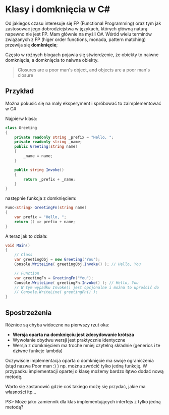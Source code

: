 # Klasy i domknięcia w C#

Od jakiegoś czasu interesuje się FP (Functional Programming) oraz tym jak zastosować jego dobrodziejstwa w językach, których główną naturą napewno nie jest FP. Mam głównie na myśli C#. Wśród wielu terminów związanych z FP (higer order functions, monada, pattern matching) przewija się **domknięcie**; 

Często w różnych blogach pojawia się stwierdzenie, że obiekty to naiwne domknięcia, a domknięcia to naiwna obiekty. 

> Closures are a poor man's object, and objects are a poor man's closure

## Przykład
Można pokusić się na mały eksperyment i spróbować to zaimplementować w C#

Najpierw klasa:

``` cs
class Greeting
{
    private readonly string _prefix = "Hello, ";
    private readonly string _name;
    public Greeting(string name)
    {
        _name = name;
    }

    public string Invoke()
    {
        return _prefix + _name;
    }
}
```

następnie funkcja z domknięciem:

``` cs
Func<string> GreetingFn(string name) 
{
    var prefix = "Hello, ";
    return () => prefix + name;
}
```

A teraz jak to działa:

``` cs
void Main()
{
    // Class
    var greetingObj = new Greeting("You");
    Console.WriteLine( greetingObj.Invoke() ); // Hello, You 

    // Function
    var greetingFn = GreetingFn("You");
    Console.WriteLine( greetingFn.Invoke() ); // Hello, You 
    // W tym wypadku Invoke() jest opcjonalne i można to uprościć do
    // Console.WriteLine( greetingFn() ); 
}
```
## Spostrzeżenia
Różnice są chyba widoczne na pierwszy rzut oka:
- **Wersja oparta na domknięciu jest zdecydowanie krótsza**
- Wywołanie obydwu wersji jest praktycznie identyczne
- Wersja z domknięciem ma troche mniej czytelną składnie (generics i te dziwne funkcje lambda)

Oczywiście implementacja oparta o domknięcie ma swoje ograniczenia (stąd nazwa Poor man :) ) np. można zwrócić tylko jedną funkcję. W przypadku implementacji opartej o klasę możemy bardzo łątwo dodać nową metodę.

Warto się zastanowić gdzie coś takiego możę się przydać, jakie ma własności itp...

PS> Może jako zamiennik dla klas implementujących interfejs z tylko jedną metodą?